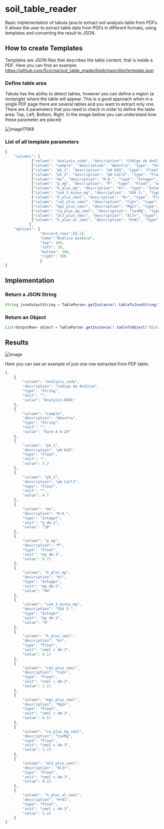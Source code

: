 # soil_table_reader

Basic implementation of tabula-java to extract soil analysis table from PDFs. It allows the user to extract table data from PDFs in different formats, using templates and converting the result to JSON.

## How to create Templates
Templates are JSON files that describes the table content, that is inside a PDF. Here you can find an example: https://github.com/Scicrop/soil_table_reader/blob/main/dist/template.json

### Define table area
Tabula has the ability to detect tables, however you can define a region (a rectangle) where the table will appear. This is a good approach when in a single PDF page there are several tables and you want to extract only one. There are 4 parameters that you need to check in order to define the table area: Top, Left, Bottom, Right. In the image bellow you can understand how these parameter are placed:

![image17568](https://github.com/Scicrop/soil_table_reader/assets/692043/b54cd850-d37d-4040-bc01-bd9788007652)

### List of all template parameters
```js
{
	"columns": [	
			{"column": "analysis_code", "description": "Código da Análise", "type": "String", "unit":""},
			{"column": "sample", "description": "Amostra", "type": "String", "unit":""},
			{"column": "ph_1", "description": "pH H2O", "type": "Float", "unit":""},
			{"column": "ph_2", "description": "pH CaCl2", "type": "Float", "unit":""},
			{"column": "mo", "description": "M.O.", "type": "Integer", "unit":"g dm-3"},
			{"column": "p_mg", "description": "P", "type": "Float", "unit":"mg dm-3"},
			{"column": "k_plus_mg", "description": "K+", "type": "Integer", "unit":"mg dm-3"},
			{"column": "so4_3_minus_mg", "description": "SO4 2-", "type": "Integer", "unit":"mg dm-3"},
			{"column": "k_plus_cmol", "description": "K+", "type": "Float", "unit":"cmol c dm-3"},
			{"column": "ca2_plus_cmol", "description": "Ca2+", "type": "Float", "unit":"cmol c dm-3"},
			{"column": "mg2_plus_cmol", "description": "Mg2+", "type": "Float", "unit":"cmol c dm-3"},
			{"column": "ca_plus_mg_cmol", "description": "Ca+Mg", "type": "Float", "unit":"cmol c dm-3"},
			{"column": "al3_plus_cmol", "description": "Al3+", "type": "Float", "unit":"cmol c dm-3"},
			{"column": "h_plus_al_cmol", "description": "H+Al", "type": "Float", "unit":"cmol c dm-3"}
		   ],
	"options": {
				"discard_rows":[0,1], 
				"name":"Análise Química",
				"top": 100,
				"left": 30,
				"bottom": 300,
				"right": 500
				}
}
```

## Implementation
### Return a JSON String
```java
String jsonOutputString = TableParser.getInstance().tableToJsonString("dist/template.json", "/tmp/laudo.pdf");
```
### Return an Object
```java
List<OutputRow> object = TableParser.getInstance().tableToObject("dist/template.json", "/tmp/laudo.pdf");
```

## Results

![image](https://github.com/Scicrop/soil_table_reader/assets/692043/abb70710-fd29-41c1-9949-1eca3e4fd6d4)

Here you can see an example of just one row extracted from PDF table:

```js
[
    {
        "column": "analysis_code",
        "description": "Código da Análise",
        "type": "String",
        "unit": "",
        "value": "Analysis-0001"
    },
    {
        "column": "sample",
        "description": "Amostra",
        "type": "String",
        "unit": "",
        "value": "Farm A 0-20"
    },
    {
        "column": "ph_1",
        "description": "pH H2O",
        "type": "Float",
        "unit": "",
        "value": 5.3
    },
    {
        "column": "ph_2",
        "description": "pH CaCl2",
        "type": "Float",
        "unit": "",
        "value": 4.7
    },
    {
        "column": "mo",
        "description": "M.O.",
        "type": "Integer",
        "unit": "g dm-3",
        "value": "28"
    },
    {
        "column": "p_mg",
        "description": "P",
        "type": "Float",
        "unit": "mg dm-3",
        "value": 0.71
    },
    {
        "column": "k_plus_mg",
        "description": "K+",
        "type": "Integer",
        "unit": "mg dm-3",
        "value": "64"
    },
    {
        "column": "so4_3_minus_mg",
        "description": "SO4 2-",
        "type": "Integer",
        "unit": "mg dm-3",
        "value": "6"
    },
    {
        "column": "k_plus_cmol",
        "description": "K+",
        "type": "Float",
        "unit": "cmol c dm-3",
        "value": 0.17
    },
    {
        "column": "ca2_plus_cmol",
        "description": "Ca2+",
        "type": "Float",
        "unit": "cmol c dm-3",
        "value": 1.21
    },
    {
        "column": "mg2_plus_cmol",
        "description": "Mg2+",
        "type": "Float",
        "unit": "cmol c dm-3",
        "value": 0.51
    },
    {
        "column": "ca_plus_mg_cmol",
        "description": "Ca+Mg",
        "type": "Float",
        "unit": "cmol c dm-3",
        "value": 1.73
    },
    {
        "column": "al3_plus_cmol",
        "description": "Al3+",
        "type": "Float",
        "unit": "cmol c dm-3",
        "value": 0.25
    },
    {
        "column": "h_plus_al_cmol",
        "description": "H+Al",
        "type": "Float",
        "unit": "cmol c dm-3",
        "value": 5.32
    }
]
```
